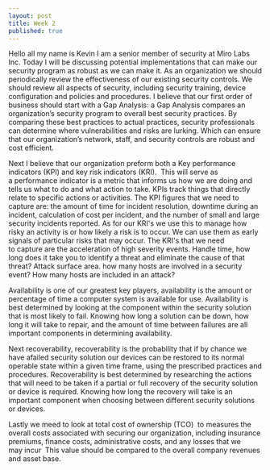 ```yaml
---
layout: post
title: Week 2
published: true
---
```


<dl>
  Hello all my name is Kevin I am a senior member of security at Miro Labs Inc. Today I will be discussing potential implementations that can make our security program as robust as we can make it. As an organization we should periodically review the effectiveness of our existing security controls. We should review all aspects of security, including security training, device configuration and policies and procedures. I believe that our first order of business should start with a Gap Analysis: a Gap Analysis compares an organization’s security program to overall best security practices. By comparing these best practices to actual practices, security professionals can determine where vulnerabilities and risks are lurking. Which can ensure that our organization’s network, staff, and security controls are robust and cost efficient.

Next I believe that our organization preform both a Key performance indicators (KPI) and key risk indicators (KRI).  This will serve as a performance indicator is a metric that informs us how we are doing and tells us what to do and what action to take. KPIs track things that directly relate to specific actions or activities. The KPI figures that we need to capture are: the amount of time for incident resolution, downtime during an incident, calculation of cost per incident, and the number of small and large security incidents reported. As for our KRI's we use this to manage how risky an activity is or how likely a risk is to occur. We can use them as early signals of particular risks that may occur. The KRI's that we need to capture are the acceleration of high severity events. Handle time, how long does it take you to identify a threat and eliminate the cause of that threat? Attack surface area. how many hosts are involved in a security event? How many hosts are included in an attack?

Availability is one of our greatest key players, availability is the amount or percentage of time a computer system is available for use. Availability is best determined by looking at the component within the security solution that is most likely to fail. Knowing how long a solution can be down, how long it will take to repair, and the amount of time between failures are all important components in determining availability.

Next recoverability, recoverability is the probability that if by chance we have afailed security solution our devices can be restored to its normal operable state within a given time frame, using the prescribed practices and procedures. Recoverability is best determined by researching the actions that will need to be taken if a partial or full recovery of the security solution or device is required. Knowing how long the recovery will take is an important component when choosing between different security solutions or devices.

Lastly we meed to look at total cost of ownership (TCO)  to measures the overall costs associated with securing our organization, including insurance premiums, finance costs, administrative costs, and any losses that we may incur  This value should be compared to the overall company revenues and asset base.

 
 
</dl>
